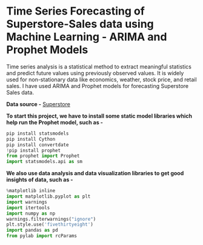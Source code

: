 # Time Series Forecasting of Superstore-Sales data using Machine Learning - ARIMA and Prophet Models
Time series analysis is a statistical method to extract meaningful statistics and predict future values using previously observed values. It is widely used for non-stationary data like economics, weather, stock price, and retail sales. I have used ARIMA and Prophet models for forecasting Superstore Sales data.

**Data source -**
[Superstore](https://community.tableau.com/s/question/0D54T00000CWeX8SAL/sample-superstore-sales-excelxls)

**To start this project, we have to install some static model libraries which help run the Prophet model, such as -**
```Python 
pip install statsmodels
pip install Cython
pip install convertdate
!pip install prophet
from prophet import Prophet
import statsmodels.api as sm
```
**We also use data analysis and data visualization libraries to get good insights of data, such as -**
```Python
%matplotlib inline
import matplotlib.pyplot as plt
import warnings
import itertools
import numpy as np
warnings.filterwarnings("ignore")
plt.style.use('fivethirtyeight')
import pandas as pd
from pylab import rcParams
```
